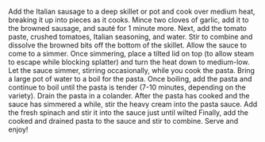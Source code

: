 Add the Italian sausage to a deep skillet or pot and cook over medium heat, breaking it up into pieces as it cooks. Mince two cloves of garlic, add it to the browned sausage, and sauté for 1 minute more.
Next, add the tomato paste, crushed tomatoes, Italian seasoning, and water. Stir to combine and dissolve the browned bits off the bottom of the skillet. Allow the sauce to come to a simmer. Once simmering, place a tilted lid on top (to allow steam to escape while blocking splatter) and turn the heat down to medium-low. Let the sauce simmer, stirring occasionally, while you cook the pasta.
Bring a large pot of water to a boil for the pasta. Once boiling, add the pasta and continue to boil until the pasta is tender (7-10 minutes, depending on the variety). Drain the pasta in a colander.
After the pasta has cooked and the sauce has simmered a while, stir the heavy cream into the pasta sauce. Add the fresh spinach and stir it into the sauce just until wilted
Finally, add the cooked and drained pasta to the sauce and stir to combine. Serve and enjoy!